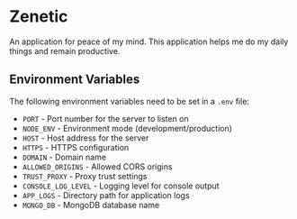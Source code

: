 # Zenetic

An application for peace of my mind. This application helps me do my daily things and remain productive.

## Environment Variables

The following environment variables need to be set in a `.env` file:

- `PORT` - Port number for the server to listen on
- `NODE_ENV` - Environment mode (development/production)
- `HOST` - Host address for the server
- `HTTPS` - HTTPS configuration
- `DOMAIN` - Domain name
- `ALLOWED_ORIGINS` - Allowed CORS origins
- `TRUST_PROXY` - Proxy trust settings
- `CONSOLE_LOG_LEVEL` - Logging level for console output
- `APP_LOGS` - Directory path for application logs
- `MONGO_DB` - MongoDB database name
